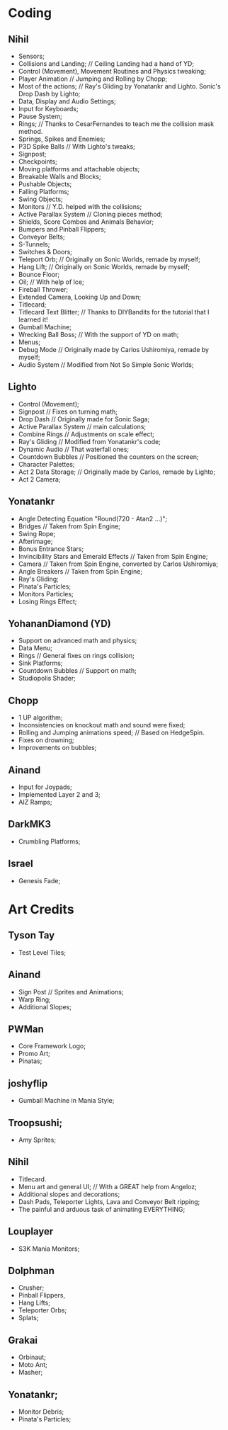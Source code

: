 # Coding

## Nihil
  - Sensors;
  - Collisions and Landing; // Ceiling Landing had a hand of YD;
  - Control (Movement), Movement Routines and Physics tweaking;
  - Player Animation // Jumping and Rolling by Chopp;
  - Most of the actions; // Ray's Gliding by Yonatankr and Lighto. Sonic's Drop Dash by Lighto;
  - Data, Display and Audio Settings;
  - Input for Keyboards;
  - Pause System;
  - Rings; // Thanks to CesarFernandes to teach me the collision mask method.
  - Springs, Spikes and Enemies;
  - P3D Spike Balls // With Lighto's tweaks;
  - Signpost;
  - Checkpoints;
  - Moving platforms and attachable objects;
  - Breakable Walls and Blocks;
  - Pushable Objects;
  - Falling Platforms;
  - Swing Objects;
  - Monitors // Y.D. helped with the collisions;
  - Active Parallax System // Cloning pieces method;
  - Shields, Score Combos and Animals Behavior;
  - Bumpers and Pinball Flippers;
  - Conveyor Belts;
  - S-Tunnels;
  - Switches & Doors;
  - Teleport Orb; // Originally on Sonic Worlds, remade by myself;
  - Hang Lift; // Originally on Sonic Worlds, remade by myself;
  - Bounce Floor;
  - Oil; // With help of Ice;
  - Fireball Thrower;
  - Extended Camera, Looking Up and Down;
  - Titlecard;
  - Titlecard Text Blitter; // Thanks to DIYBandits for the tutorial that I learned it!
  - Gumball Machine;
  - Wrecking Ball Boss; // With the support of YD on math;
  - Menus;
  - Debug Mode // Originally made by Carlos Ushiromiya, remade by myself;
  - Audio System // Modified from Not So Simple Sonic Worlds;

## Lighto
  - Control (Movement);
  - Signpost // Fixes on turning math;
  - Drop Dash // Originally made for Sonic Saga;
  - Active Parallax System // main calculations;
  - Combine Rings // Adjustments on scale effect;
  - Ray's Gliding // Modified from Yonatankr's code;
  - Dynamic Audio // That waterfall ones;
  - Countdown Bubbles // Positioned the counters on the screen;
  - Character Palettes;
  - Act 2 Data Storage; // Originally made by Carlos, remade by Lighto;
  - Act 2 Camera;

## Yonatankr
  - Angle Detecting Equation "Round(720 - Atan2 ...)";
  - Bridges // Taken from Spin Engine;
  - Swing Rope;
  - Afterimage;
  - Bonus Entrance Stars; 
  - Invincibility Stars and Emerald Effects // Taken from Spin Engine;
  - Camera // Taken from Spin Engine, converted by Carlos Ushiromiya;
  - Angle Breakers // Taken from Spin Engine;
  - Ray's Gliding;
  - Pinata's Particles;
  - Monitors Particles;
  - Losing Rings Effect;

## YohananDiamond (YD)
  - Support on advanced math and physics;
  - Data Menu;
  - Rings // General fixes on rings collision;
  - Sink Platforms;
  - Countdown Bubbles // Support on math;
  - Studiopolis Shader;

## Chopp
  - 1 UP algorithm;
  - Inconsistencies on knockout math and sound were fixed;
  - Rolling and Jumping animations speed; // Based on HedgeSpin.
  - Fixes on drowning;
  - Improvements on bubbles;

## Ainand
  - Input for Joypads;
  - Implemented Layer 2 and 3;
  - AIZ Ramps;

## DarkMK3
  - Crumbling Platforms;

## Israel
  - Genesis Fade;

# Art Credits

## Tyson Tay
  - Test Level Tiles;

## Ainand
  - Sign Post // Sprites and Animations;
  - Warp Ring;
  - Additional Slopes;

## PWMan
  - Core Framework Logo;
  - Promo Art;
  - Pinatas;

## joshyflip
  - Gumball Machine in Mania Style;

## Troopsushi;
  - Amy Sprites;

## Nihil
  - Titlecard.
  - Menu art and general UI; // With a GREAT help from Angeloz;
  - Additional slopes and decorations;
  - Dash Pads, Teleporter Lights, Lava and Conveyor Belt ripping;
  - The painful and arduous task of animating EVERYTHING;

## Louplayer
  - S3K Mania Monitors;

## Dolphman
  - Crusher;
  - Pinball Flippers, 
  - Hang Lifts;
  - Teleporter Orbs;
  - Splats;

## Grakai
  - Orbinaut;
  - Moto Ant;
  - Masher;

## Yonatankr;
  - Monitor Debris;
  - Pinata's Particles;

